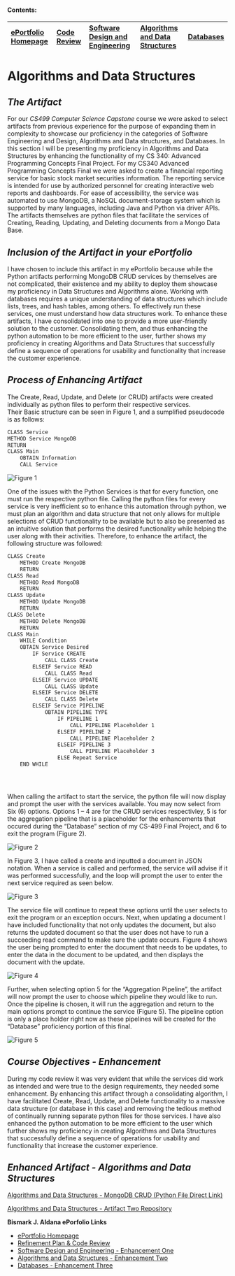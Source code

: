 #### Contents:
|[ePortfolio Homepage](https://bizofsteel.github.io)<br>|[Code Review](https://bizofsteel.github.io/Code_Review.html)<br>|[Software Design and Engineering](https://bizofsteel.github.io/Software_Design_and_Engineering.html)<br> |[Algorithms and Data Structures](https://bizofsteel.github.io/Algorithms_and_Data_Structure.html)<br>|[Databases](https://bizofsteel.github.io/Databases.html)|
|:-------------|:------------------|:------|:------|:------|

# Algorithms and Data Structures

## _The Artifact_
For our _CS499 Computer Science Capstone_ course we were asked to select artifacts from previous experience for the purpose of expanding them in complexity to showcase our proficiency in the categories of Software Engineering and Design, Algorithms and Data structures, and Databases. In this section I will be presenting my proficiency in Algorithms and Data Structures by enhancing the functionality of my CS 340: Advanced Programming Concepts Final Project.  For my CS340 Advanced Programming Concepts Final we were asked to create a financial reporting service for basic stock market securities information.  The reporting service is intended for use by authorized personnel for creating interactive web reports and dashboards.  For ease of accessibility, the service was automated to use MongoDB, a NoSQL document-storage system which is supported by many languages, including Java and Python via driver APIs.  The artifacts themselves are python files that facilitate the services of Creating, Reading, Updating, and Deleting documents from a Mongo Data Base.   

## _Inclusion of the Artifact in your ePortfolio_
I have chosen to include this artifact in my ePortfolio because while the Python artifacts performing MongoDB CRUD services by themselves are not complicated, their existence and my ability to deploy them showcase my proficiency in Data Structures and Algorithms alone. Working with databases requires a unique understanding of data structures which include lists, trees, and hash tables, among others.  To effectively run these services, one must understand how data structures work.  To enhance these artifacts, I have consolidated into one to provide a more user-friendly solution to the customer.   Consolidating them, and thus enhancing the python automation to be more efficient to the user, further shows my proficiency in creating Algorithms and Data Structures that successfully define a sequence of operations for usability and functionality that increase the customer experience.  


## _Process of Enhancing Artifact_

The Create, Read, Update, and Delete (or CRUD) artifacts were created individually as python files to perform their respective services.  
Their Basic structure can be seen in Figure 1, and a sumplified pseudocode is as follows:

```Markdown
CLASS Service
METHOD Service MongoDB
RETURN
CLASS Main
	OBTAIN Information
	CALL Service
```
   ![Figure 1](https://bizofsteel.github.io/Artifact%202%20-%20Fig%201.png) 


One of the issues with the Python Services is that for every function, one must run the respective python file.  Calling the python files for every service is very inefficient so to enhance this automation through python, we must plan an algorithm and data structure that not only allows for multiple selections of CRUD functionality to be available but to also be presented as an intuitive solution that performs the desired functionality while helping the user along with their activities.  Therefore, to enhance the artifact, the following structure was followed:

```Markdown
CLASS Create
	METHOD Create MongoDB
	RETURN
CLASS Read
	METHOD Read MongoDB
	RETURN
CLASS Update
	METHOD Update MongoDB
	RETURN
CLASS Delete
	METHOD Delete MongoDB
	RETURN
CLASS Main
	WHILE Condition
	OBTAIN Service Desired
		IF Service CREATE
			CALL CLASS Create
		ELSEIF Service READ
			CALL CLASS Read
		ELSEIF Service UPDATE
			CALL CLASS Update
		ELSEIF Service DELETE
			CALL CLASS Delete
		ELSEIF Service PIPELINE
			OBTAIN PIPELINE TYPE
				IF PIPELINE 1
					CALL PIPELINE Placeholder 1
				ELSEIF PIPELINE 2
					CALL PIPELINE Placeholder 2
				ELSEIF PIPELINE 3
					CALL PIPELINE Placeholder 3
				ELSE Repeat Service
	END WHILE


	
```
When calling the artifact to start the service, the python file will now display and prompt the user with the services available.  You may now select from Six (6) options.  Options 1 – 4 are for the CRUD services respectivley, 5 is for the aggregation pipeline that is a placeholder for the enhancements that occured during the “Database” section of my CS-499 Final Project, and 6 to exit the program (Figure 2).

   ![Figure 2](https://bizofsteel.github.io/Artifact%202%20-%20Fig%202.png) 


In Figure 3, I have called a create and inputted a document in JSON notation.  When a service is called and performed, the service will advise if it was performed successfully, and the loop will prompt the user to enter the next service required as seen below. 

   ![Figure 3](https://bizofsteel.github.io/Artifact%202%20-%20Fig%203.png) 

The service file will continue to repeat these options until the user selects to exit the program or an exception occurs.   Next, when updating a document I have included functionality that not only updates the document, but also returns the updated document so that the user does not have to run a succeeding read command to make sure the update occurs.  Figure 4 shows the user being prompted to enter the document that needs to be updates, to enter the data in the document to be updated, and then displays the document with the update.

   ![Figure 4](https://bizofsteel.github.io/Artifact%202%20-%20Fig%204.png) 

Further, when selecting option 5 for the “Aggregation Pipeline”, the artifact will now prompt the user to choose which pipeline they would like to run.  Once the pipeline is chosen, it will run the aggregation and return to the main options prompt to continue the service (Figure 5).  The pipeline option is only a place holder right now as these pipelines will be created for the “Database” proficiency portion of this final.  

   ![Figure 5](https://bizofsteel.github.io/Artifact%202%20-%20Fig%205.png) 


## _Course Objectives - Enhancement_ 
During my code review it was very evident that while the services did work as intended and were true to the design requirements, they needed some enhancement.  By enhancing this artifact through a consolidating algorithm, I have facilitated Create, Read, Update, and Delete functionality to a massive data structure (or database in this case) and removing the tedious method of continually running separate python files for those services.  I have also enhanced the python automation to be more efficient to the user which further shows my proficiency in creating Algorithms and Data Structures that successfully define a sequence of operations for usability and functionality that increase the customer experience.  

## _Enhanced Artifact - Algorithms and Data Structures_


[Algorithms and Data Structures - MongoDB CRUD (Python File Direct Link)](https://bizofsteel.github.io/MongoDBCRUD-Algorithms_and_DataStructure(BAldana).py)

[Algorithms and Data Structures - Artifact Two Repository](https://github.com/BizofSteel/Algorithms_and_DataStructures)



**Bismark J. Aldana ePorfolio Links**<br>
* [ePortfolio Homepage](https://bizofsteel.github.io)<br>
* [Refinement Plan & Code Review](https://bizofsteel.github.io/Code_Review.html)<br>
* [Software Design and Engineering - Enhancement One](https://bizofsteel.github.io/Software_Design_and_Engineering.html)<br>
* [Algorithms and Data Structures - Enhancement Two](https://bizofsteel.github.io/Algorithms_and_Data_Structure.html)<br>
* [Databases - Enhancement Three](https://bizofsteel.github.io/Databases.html)
